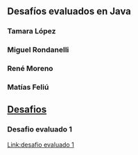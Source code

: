 ## Desafíos evaluados en Java

### Tamara López
### Miguel Rondanelli
### René Moreno
### Matías Feliú

## <ins>Desafios</ins>

### Desafio evaluado 1
[Link:desafio evaluado 1](/src/cl.praxis.Desafio1/Main.java)

